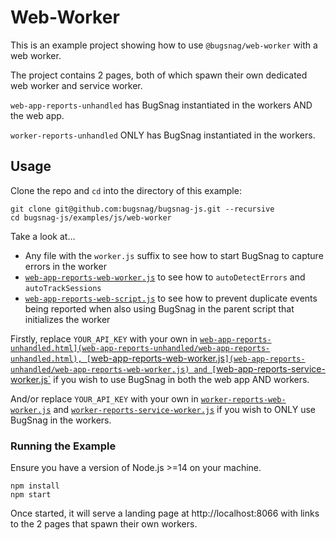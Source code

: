 # Web-Worker

This is an example project showing how to use `@bugsnag/web-worker` with a web worker.

The project contains 2 pages, both of which spawn their own dedicated web worker and service worker.

`web-app-reports-unhandled` has BugSnag instantiated in the workers AND the web app.

`worker-reports-unhandled` ONLY has BugSnag instantiated in the workers.

## Usage

Clone the repo and `cd` into the directory of this example:

```
git clone git@github.com:bugsnag/bugsnag-js.git --recursive
cd bugsnag-js/examples/js/web-worker
```

Take a look at…
- Any file with the `worker.js` suffix to see how to start BugSnag to capture errors in the worker
- [`web-app-reports-web-worker.js`](web-app-reports-unhandled/web-app-reports-web-worker.js) to see how to `autoDetectErrors` and `autoTrackSessions`
- [`web-app-reports-web-script.js`](web-app-reports-unhandled/web-app-reports-web-script.js) to see how to prevent duplicate events being reported when also using BugSnag in the parent script that initializes the worker

Firstly, replace `YOUR_API_KEY` with your own in [`web-app-reports-unhandled.html](web-app-reports-unhandled/web-app-reports-unhandled.html), [`web-app-reports-web-worker.js`](web-app-reports-unhandled/web-app-reports-web-worker.js) and [`web-app-reports-service-worker.js`](web-app-reports-unhandled/web-app-reports-service-worker.js) if you wish to use BugSnag in both the web app AND workers.

And/or replace `YOUR_API_KEY` with your own in [`worker-reports-web-worker.js`](worker-reports-unhandled/worker-reports-web-worker.js) and [`worker-reports-service-worker.js`](worker-reports-unhandled/worker-reports-service-worker.js) if you wish to ONLY use BugSnag in the workers.

### Running the Example

Ensure you have a version of Node.js >=14 on your machine.

```
npm install
npm start
```

Once started, it will serve a landing page at http://localhost:8066 with links to the 2 pages that spawn their own workers.